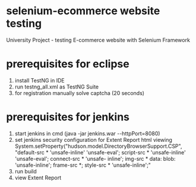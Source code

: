 # selenium-ecommerce website testing
University Project - testing E-commerce website with Selenium Framework


# prerequisites for eclipse
1. install TestNG in IDE
2. run testng_all.xml as TestNG Suite
3. for registration manually solve captcha (20 seconds)

# prerequisites for jenkins
1. start jenkins in cmd (java -jar jenkins.war --httpPort=8080)
2. set jenkins security configuration for Extent Report html viewing
  System.setProperty("hudson.model.DirectoryBrowserSupport.CSP", "default-src * 'unsafe-inline' 'unsafe-eval'; script-src * 'unsafe-inline' 'unsafe-eval'; connect-src * 'unsafe-     inline'; img-src * data: blob: 'unsafe-inline'; frame-src *; style-src * 'unsafe-inline';"
3. run build
4. view Extent Report
